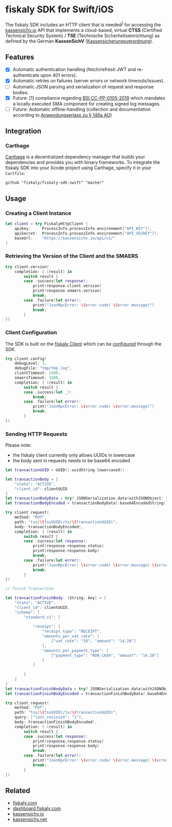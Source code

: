 # fiskaly SDK for Swift/iOS

The fiskaly SDK includes an HTTP client that is needed<sup>[1](#fn1)</sup> for accessing the [kassensichv.io](https://kassensichv.io) API that implements a cloud-based, virtual **CTSS** (Certified Technical Security System) / **TSE** (Technische Sicherheitseinrichtung) as defined by the German **KassenSichV** ([Kassen­sich­er­ungsver­ord­nung](https://www.bundesfinanzministerium.de/Content/DE/Downloads/Gesetze/2017-10-06-KassenSichV.pdf)).

## Features

- [X] Automatic authentication handling (fetch/refresh JWT and re-authenticate upon 401 errors).
- [X] Automatic retries on failures (server errors or network timeouts/issues).
- [ ] Automatic JSON parsing and serialization of request and response bodies.
- [X] Future: [<a name="fn1">1</a>] compliance regarding [BSI CC-PP-0105-2019](https://www.bsi.bund.de/SharedDocs/Downloads/DE/BSI/Zertifizierung/Reporte/ReportePP/pp0105b_pdf.pdf?__blob=publicationFile&v=7) which mandates a locally executed SMA component for creating signed log messages. 
- [ ] Future: Automatic offline-handling (collection and documentation according to [Anwendungserlass zu § 146a AO](https://www.bundesfinanzministerium.de/Content/DE/Downloads/BMF_Schreiben/Weitere_Steuerthemen/Abgabenordnung/AO-Anwendungserlass/2019-06-17-einfuehrung-paragraf-146a-AO-anwendungserlass-zu-paragraf-146a-AO.pdf?__blob=publicationFile&v=1))

## Integration

### Carthage

[Carthage](https://github.com/Carthage/Carthage) is a decentralized dependency manager that builds your dependencies and provides you with binary frameworks. To integrate the fiskaly SDK into your Xcode project using Carthage, specify it in your `Cartfile`:

```ogdl
github "fiskaly/fiskaly-sdk-swift" "master"
```

## Usage

### Creating a Client Instance 

```swift
let client = try FiskalyHttpClient (
    apiKey:     ProcessInfo.processInfo.environment["API_KEY"]!,
    apiSecret:  ProcessInfo.processInfo.environment["API_SECRET"]!,
    baseUrl:    "https://kassensichv.io/api/v1/"
)
```

### Retrieving the Version of the Client and the SMAERS

```swift
try client.version(
    completion: { (result) in
        switch result {
        case .success(let response):
            print(response.client.version)
            print(response.smaers.version)
            break;
        case .failure(let error):
            print("JsonRpcError: \(error.code) \(error.message)")
            break;
        }
})
```

### Client Configuration

The SDK is built on the [fiskaly Client](https://developer.fiskaly.com/en/docs/client-documentation) which can be [configured](https://developer.fiskaly.com/en/docs/client-documentation#configuration) through the SDK.

```swift
try client.config(
    debugLevel: 3,
    debugFile: "tmp/tmp.log",
    clientTimeout: 1500,
    smaersTimeout: 1500,
    completion: { (result) in
        switch result {
        case .success(let _):
            break;
        case .failure(let error):
            print("JsonRpcError: \(error.code) \(error.message)")
            break;
        }
})
```

### Sending HTTP Requests

Please note:

- the fiskaly client currently only allows UUIDs in lowercase
- the body sent in requests needs to be base64 encoded 

```swift
let transactionUUID = UUID().uuidString.lowercased()

let transactionBody = [
    "state": "ACTIVE",
    "client_id": clientUUID
]
let transactionBodyData = try? JSONSerialization.data(withJSONObject: transactionBody)
let transactionBodyEncoded = transactionBodyData?.base64EncodedString()

try client.request(
    method: "PUT",
    path: "tss/\(tssUUID)/tx/\(transactionUUID)",
    body: transactionBodyEncoded!,
    completion: { (result) in
        switch result {
        case .success(let response):
            print(response.response.status)
            print(response.response.body)
            break;
        case .failure(let error):
            print("JsonRpcError: \(error.code) \(error.message) \(error.data!.response.body)")
            break;
        }
})

// finish Transaction

let transactionFinishBody: [String: Any] = [
    "state": "ACTIVE",
    "client_id": clientUUID,
    "schema": [
        "standard_v1": [
            
            "receipt": [
                "receipt_type": "RECEIPT",
                "amounts_per_vat_rate": [
                    ["vat_rate": "19", "amount": "14.28"]
                ],
                "amounts_per_payment_type": [
                    ["payment_type": "NON_CASH", "amount": "14.28"]
                ]
            ]
            
        ]
    ]
]
let transactionFinishBodyData = try? JSONSerialization.data(withJSONObject: transactionFinishBody)
let transactionFinishBodyEncoded = transactionFinishBodyData?.base64EncodedString()

try client.request(
    method: "PUT",
    path: "tss/\(tssUUID)/tx/\(transactionUUID)",
    query: ["last_revision": "1"],
    body: transactionFinishBodyEncoded!,
    completion: { (result) in
        switch result {
        case .success(let response):
            print(response.response.status)
            print(response.response.body)
            break;
        case .failure(let error):
            print("JsonRpcError: \(error.code) \(error.message) \(error.data!.response.body)")
            break;
        }
})
```

## Related

* [fiskaly.com](https://fiskaly.com)
* [dashboard.fiskaly.com](https://dashboard.fiskaly.com)
* [kassensichv.io](https://kassensichv.io)
* [kassensichv.net](https://kassensichv.net)
